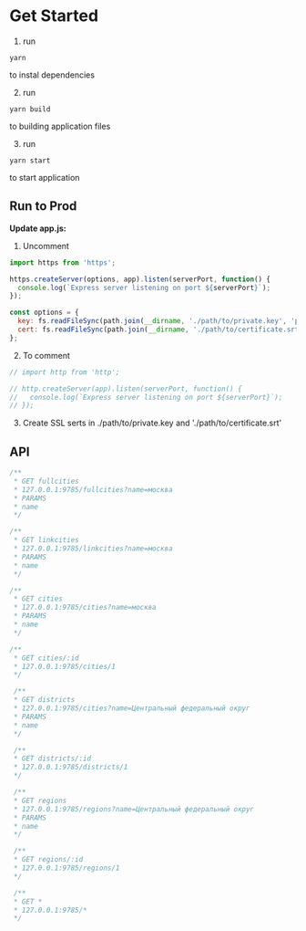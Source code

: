 # Get Started

1. run

```alias
yarn
```

to instal dependencies

2. run

```alias
yarn build
```

to building application files

3. run

```alias
yarn start
```

to start application

## Run to Prod

**Update app.js:**

1. Uncomment

```JavaScript
import https from 'https';
```

```JavaScript
https.createServer(options, app).listen(serverPort, function() {
  console.log(`Express server listening on port ${serverPort}`);
});
```

```JavaScript
const options = {
  key: fs.readFileSync(path.join(__dirname, './path/to/private.key', 'private.key')),
  cert: fs.readFileSync(path.join(__dirname, './path/to/certificate.srt', 'certificate.srt')),
};
```

2. To comment

```JavaScript
// import http from 'http';
```

```JavaScript
// http.createServer(app).listen(serverPort, function() {
//   console.log(`Express server listening on port ${serverPort}`);
// });
```

3. Create SSL serts in ./path/to/private.key and './path/to/certificate.srt'


## API
```JavaScript
/**
 * GET fullcities
 * 127.0.0.1:9785/fullcities?name=москва
 * PARAMS
 * name
 */
```
```JavaScript
/**
 * GET linkcities
 * 127.0.0.1:9785/linkcities?name=москва
 * PARAMS
 * name
 */
 ```
```JavaScript
/**
 * GET cities
 * 127.0.0.1:9785/cities?name=москва
 * PARAMS
 * name
 */
```
```JavaScript
/**
 * GET cities/:id
 * 127.0.0.1:9785/cities/1
 */
```
```JavaScript
 /**
 * GET districts
 * 127.0.0.1:9785/cities?name=Центральный федеральный округ
 * PARAMS
 * name
 */
```
```JavaScript
 /**
 * GET districts/:id
 * 127.0.0.1:9785/districts/1
 */
```
```JavaScript
 /**
 * GET regions
 * 127.0.0.1:9785/regions?name=Центральный федеральный округ
 * PARAMS
 * name
 */
```
```JavaScript
 /**
 * GET regions/:id
 * 127.0.0.1:9785/regions/1
 */
```
```JavaScript
 /**
 * GET *
 * 127.0.0.1:9785/*
 */
```